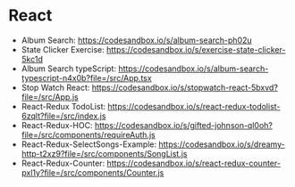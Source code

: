 # React
- Album Search: https://codesandbox.io/s/album-search-ph02u
- State Clicker Exercise: https://codesandbox.io/s/exercise-state-clicker-5kc1d
- Album Search typeScript: https://codesandbox.io/s/album-search-typescript-n4x0b?file=/src/App.tsx
- Stop Watch React: https://codesandbox.io/s/stopwatch-react-5bxvd?file=/src/App.js
- React-Redux TodoList: https://codesandbox.io/s/react-redux-todolist-6zqlt?file=/src/index.js
- React-Redux-HOC: https://codesandbox.io/s/gifted-johnson-ql0oh?file=/src/components/requireAuth.js
- React-Redux-SelectSongs-Example: https://codesandbox.io/s/dreamy-http-t2xz9?file=/src/components/SongList.js
- React-Redux-Counter: https://codesandbox.io/s/react-redux-counter-pxl1y?file=/src/components/Counter.js